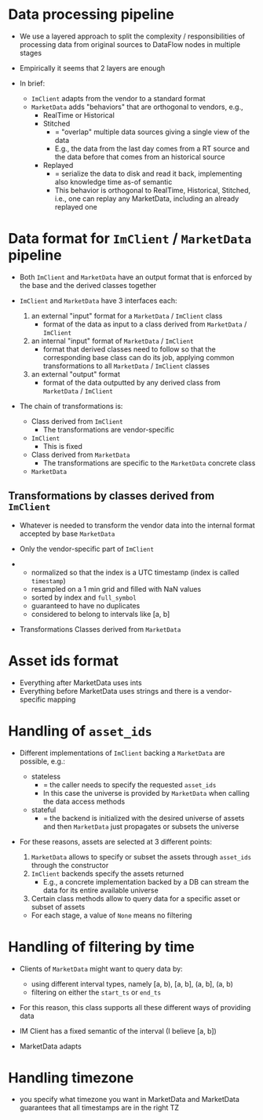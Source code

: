 # Data processing pipeline
- We use a layered approach to split the complexity / responsibilities of
  processing data from original sources to DataFlow nodes in multiple stages

- Empirically it seems that 2 layers are enough
- In brief:
    - `ImClient` adapts from the vendor to a standard format
    - `MarketData` adds "behaviors" that are orthogonal to vendors, e.g.,
        - RealTime or Historical
        - Stitched
          - = "overlap" multiple data sources giving a single view of the data
          - E.g., the data from the last day comes from a RT source and the data
            before that comes from an historical source
      - Replayed
          - = serialize the data to disk and read it back, implementing also
            knowledge time as-of semantic
          - This behavior is orthogonal to RealTime, Historical, Stitched, i.e.,
            one can replay any MarketData, including an already replayed one

# Data format for `ImClient` / `MarketData` pipeline

- Both `ImClient` and `MarketData` have an output format that is enforced by the
  base and the derived classes together
- `ImClient` and `MarketData` have 3 interfaces each:
    1) an external "input" format for a `MarketData` / `ImClient` class
        - format of the data as input to a class derived from `MarketData` /
          `ImClient`
    2) an internal "input" format of `MarketData` / `ImClient`
        - format that derived classes need to follow so that the corresponding base
          class can do its job, applying common transformations to all `MarketData`
          / `ImClient` classes
    3) an external "output" format
        - format of the data outputted by any derived class from `MarketData` /
          `ImClient`

- The chain of transformations is:
    - Class derived from `ImClient`
      - The transformations are vendor-specific
    - `ImClient`
      - This is fixed
    - Class derived from `MarketData`
      - The transformations are specific to the `MarketData` concrete class
    - `MarketData`

## Transformations by classes derived from `ImClient`
- Whatever is needed to transform the vendor data into the internal format accepted
  by base `MarketData`
- Only the vendor-specific part of `ImClient`
- 
    - normalized so that the index is a UTC timestamp (index is called `timestamp`)
    - resampled on a 1 min grid and filled with NaN values
    - sorted by index and `full_symbol`
    - guaranteed to have no duplicates
    - considered to belong to intervals like [a, b]

- Transformations
Classes derived from `MarketData`

# Asset ids format
- Everything after MarketData uses ints
- Everything before MarketData uses strings and there is a vendor-specific mapping

# Handling of `asset_ids`
- Different implementations of `ImClient` backing a `MarketData` are possible,
  e.g.:
  - stateless
    - = the caller needs to specify the requested `asset_ids`
    - In this case the universe is provided by `MarketData` when calling the
      data access methods
  - stateful
    - = the backend is initialized with the desired universe of assets and
      then `MarketData` just propagates or subsets the universe

- For these reasons, assets are selected at 3 different points:
    1) `MarketData` allows to specify or subset the assets through
        `asset_ids` through the constructor
    2) `ImClient` backends specify the assets returned
       - E.g., a concrete implementation backed by a DB can stream the data for
         its entire available universe
    3) Certain class methods allow to query data for a specific asset or subset
       of assets
    - For each stage, a value of `None` means no filtering

# Handling of filtering by time
- Clients of `MarketData` might want to query data by:
    - using different interval types, namely [a, b), [a, b], (a, b], (a, b)
    - filtering on either the `start_ts` or `end_ts`
- For this reason, this class supports all these different ways of providing
  data

- IM Client has a fixed semantic of the interval (I believe [a, b])
- MarketData adapts

# Handling timezone

- you specify what timezone you want in MarketData and MarketData guarantees 
  that all timestamps are in the right TZ

